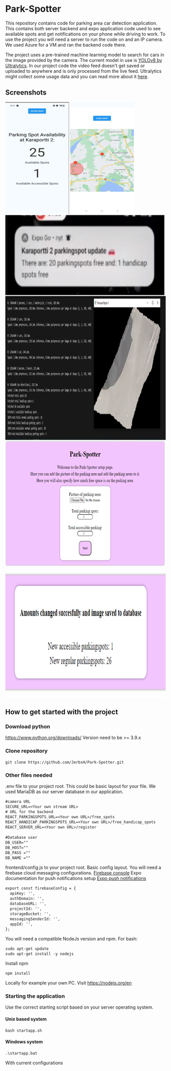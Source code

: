 # Park-Spotter
This repository contains code for parking area car detection application. This contains both server backend and expo application code used to see available spots and get notifications on your phone while driving to work. To use the project you will need a server to run the code on and an IP camera. We used Azure for a VM and ran the backend code there.

The project uses a pre-trained machine learning model to search for cars in the image provided by the camera. The current model in use is <a href="https://docs.ultralytics.com/">YOLOv8 by Ultralytics</a>. In our project code the video feed doesn't get saved or uploaded to anywhere and is only processed from the live feed. Ultralytics might collect some usage data and you can read more about it <a href="https://docs.ultralytics.com/help/privacy/">here</a>.


## Screenshots 
<img width="200" height="350" src="./spots.png"> <img width="200" height="350" src="./map.jpg"> <img width="500" height="250" src="./notification.png"> </br><img width="900" height="450" src="./detection.png"> </br><img width="900" height="400" src="./setup.png"> </br><img width="900" height="400" src="./modified.png">

## How to get started with the project

### Download python
https://www.python.org/downloads/
Version need to be >= 3.9.x

### Clone repository
```
git clone https://github.com/JerbsH/Park-Spotter.git
```

### Other files needed
.env  file to your project root. This could be basic layout for your file.
We used MariaDB as our server database in our application.
```
#camera URL
SECURE_URL=<Your own stream URL>
# URL for the backend
REACT_PARKINGSPOTS_URL=<Your own URL>/free_spots
REACT_HANDICAP_PARKINGSPOTS_URL=<Your own URL>/free_handicap_spots
REACT_SERVER_URL=<Your own URL>/register

#Database user
DB_USER=""
DB_HOST=""
DB_PASS =""
DB_NAME =""
```
frontend/config.js to your project root. Basic config layout.
You will need a firebase cloud messaging configurations.
<a href="https://firebase.google.com/">Firebase console</a>
Expo documentation for push notifications setup
<a href="https://docs.expo.dev/push-notifications/push-notifications-setup/">Expo push notifications</a>

```
export const firebaseConfig = {
  apiKey: '',
  authDomain: '',
  databaseURL: '',
  projectId: '',
  storageBucket: '',
  messagingSenderId: '',
  appId: '',
};
```

You will need a compatible NodeJs version and npm.
For bash:
```
sudo apt-get update
sudo apt-get install -y nodejs
```
Install npm
```
npm install
```

Locally for example your own PC. Visit https://nodejs.org/en

### Starting the application
Use the correct starting script based on your server operating system.
#### Unix based system
```
bash startapp.sh
```
#### Windows system
```
.\startapp.bat
```

With current configurations


